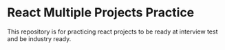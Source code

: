 # React Multiple Projects Practice
This repository is for practicing react projects to be ready at interview test and be industry ready.

